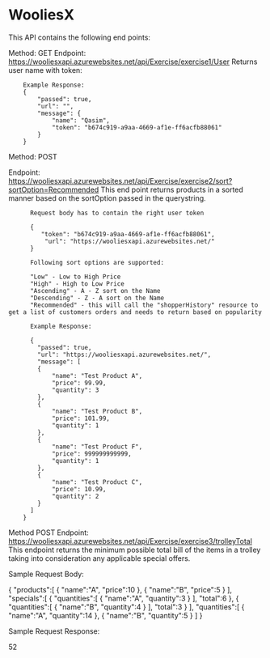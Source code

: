 # WooliesX

This API contains the following end points:


Method: GET
Endpoint: https://wooliesxapi.azurewebsites.net/api/Exercise/exercise1/User
Returns user name with token:

        Example Response:
        {
            "passed": true,
            "url": "",
            "message": {
                "name": "Qasim",
                "token": "b674c919-a9aa-4669-af1e-ff6acfb88061"
            }
        }


Method: POST

Endpoint: https://wooliesxapi.azurewebsites.net/api/Exercise/exercise2/sort?sortOption=Recommended
This end point returns products in a sorted manner based on the sortOption passed in the querystring.

          Request body has to contain the right user token
          
          {
             "token": "b674c919-a9aa-4669-af1e-ff6acfb88061",
              "url": "https://wooliesxapi.azurewebsites.net/"
          }
          
          Following sort options are supported:
          
          "Low" - Low to High Price
          "High" - High to Low Price
          "Ascending" - A - Z sort on the Name
          "Descending" - Z - A sort on the Name
          "Recommended" - this will call the "shopperHistory" resource to get a list of customers orders and needs to return based on popularity
          
          Example Response:
          
          {
            "passed": true,
            "url": "https://wooliesxapi.azurewebsites.net/",
            "message": [
            {
                "name": "Test Product A",
                "price": 99.99,
                "quantity": 3
            },
            {
                "name": "Test Product B",
                "price": 101.99,
                "quantity": 1
            },
            {
                "name": "Test Product F",
                "price": 999999999999,
                "quantity": 1
            },
            {
                "name": "Test Product C",
                "price": 10.99,
                "quantity": 2
            }
          ]
        }
          
          
          
          
Method POST
Endpoint: https://wooliesxapi.azurewebsites.net/api/Exercise/exercise3/trolleyTotal
This endpoint returns the minimum possible total bill of the items in a trolley taking into consideration any applicable special offers.

Sample Request Body:

 {
   "products":[
      {
         "name":"A",
         "price":10
      },
      {
         "name":"B",
         "price":5
      }
   ],
   "specials":[
      {
         "quantities":[
            {
               "name":"A",
               "quantity":3
            }
         ],
         "total":6
      },
      {
         "quantities":[
            {
               "name":"B",
               "quantity":4
            }
         ],
         "total":3
      }
   ],
   "quantities":[
      {
         "name":"A",
         "quantity":14
      },
      {
         "name":"B",
         "quantity":5
      }
   ]
}


Sample Request Response:

52

      
